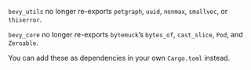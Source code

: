 `bevy_utils` no longer re-exports `petgraph`, `uuid`, `nonmax`, `smallvec`, or `thiserror`.

`bevy_core` no longer re-exports `bytemuck`’s `bytes_of`, `cast_slice`, `Pod`, and `Zeroable`.

You can add these as dependencies in your own `Cargo.toml` instead.
